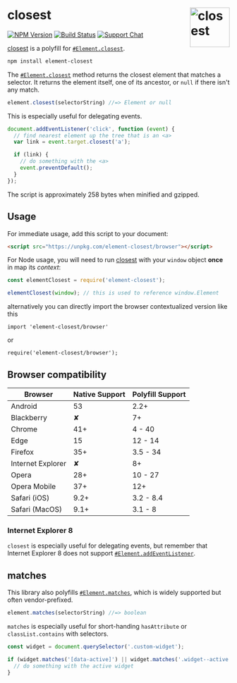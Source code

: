 # closest [<img src="https://jonathantneal.github.io/dom-logo.svg" alt="closest" width="90" height="90" align="right">][closest]

[![NPM Version][npm-img]][npm-url]
[![Build Status][cli-img]][cli-url]
[![Support Chat][git-img]][git-url]

[closest] is a polyfill for [`#Element.closest`].

```bash
npm install element-closest
```

The [`#Element.closest`] method returns the closest element that matches a
selector. It returns the element itself, one of its ancestor, or `null` if
there isn't any match.

```js
element.closest(selectorString) //=> Element or null
```

This is especially useful for delegating events.

```js
document.addEventListener('click', function (event) {
  // find nearest element up the tree that is an <a>
  var link = event.target.closest('a');

  if (link) {
    // do something with the <a>
    event.preventDefault();
  }
});
```

The script is approximately 258 bytes when minified and gzipped.

## Usage

For immediate usage, add this script to your document:

```html
<script src="https://unpkg.com/element-closest/browser"></script>
```

For Node usage, you will need to run [closest] with your `window` object **once** in map its *context*:

```js
const elementClosest = require('element-closest');

elementClosest(window); // this is used to reference window.Element
```

alternatively you can directly import the browser contextualized version like this

```
import 'element-closest/browser'
```
or
```
require('element-closest/browser');
```

## Browser compatibility

| Browser           | Native Support | Polyfill Support |
| ----------------- | -------------- | ---------------- |
| Android           | 53             | 2.2+             |
| Blackberry        | ✘              | 7+               |
| Chrome            | 41+            | 4 - 40           |
| Edge              | 15             | 12 - 14          |
| Firefox           | 35+            | 3.5 - 34         |
| Internet Explorer | ✘              | 8+               |
| Opera             | 28+            | 10 - 27          |
| Opera Mobile      | 37+            | 12+              |
| Safari (iOS)      | 9.2+           | 3.2 - 8.4        |
| Safari (MacOS)    | 9.1+           | 3.1 - 8          |

### Internet Explorer 8

`closest` is especially useful for delegating events, but remember that
Internet Explorer 8 does not support [`#Element.addEventListener`].

## matches

This library also polyfills [`#Element.matches`], which is widely supported but
often vendor-prefixed.

```js
element.matches(selectorString) //=> boolean
```

`matches` is especially useful for short-handing `hasAttribute` or
`classList.contains` with selectors.

```js
const widget = document.querySelector('.custom-widget');

if (widget.matches('[data-active]') || widget.matches('.widget--active')) {
  // do something with the active widget
}
```

[cli-img]: https://img.shields.io/travis/jonathantneal/closest/master.svg
[cli-url]: https://travis-ci.org/jonathantneal/closest
[git-img]: https://img.shields.io/badge/support-chat-blue.svg
[git-url]: https://gitter.im/postcss/postcss
[npm-img]: https://img.shields.io/npm/v/element-closest.svg
[npm-url]: https://www.npmjs.com/package/element-closest

[`#Element.closest`]: https://dom.spec.whatwg.org/#dom-element-closest
[`#Element.matches`]: https://dom.spec.whatwg.org/#dom-element-matches
[`#Element.addEventListener`]: https://developer.mozilla.org/en-US/docs/Web/API/EventTarget.addEventListener#Browser_compatibility
[closest]: https://github.com/jonathantneal/closest

